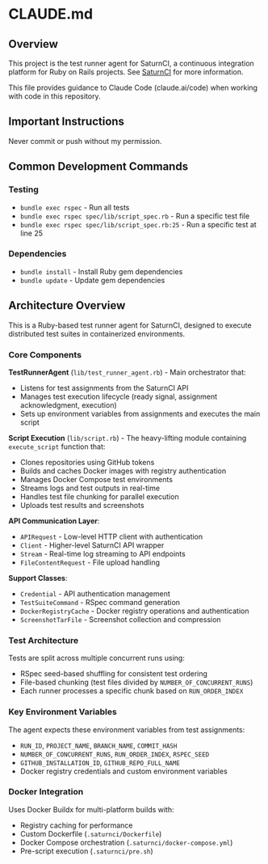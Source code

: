 # CLAUDE.md

## Overview

This project is the test runner agent for SaturnCI, a continuous integration platform for Ruby on Rails projects.
See [SaturnCI](https://www.saturnci.com) for more information.

This file provides guidance to Claude Code (claude.ai/code) when working with code in this repository.

## Important Instructions

Never commit or push without my permission.

## Common Development Commands

### Testing
- `bundle exec rspec` - Run all tests
- `bundle exec rspec spec/lib/script_spec.rb` - Run a specific test file  
- `bundle exec rspec spec/lib/script_spec.rb:25` - Run a specific test at line 25

### Dependencies
- `bundle install` - Install Ruby gem dependencies
- `bundle update` - Update gem dependencies

## Architecture Overview

This is a Ruby-based test runner agent for SaturnCI, designed to execute distributed test suites in containerized environments.

### Core Components

**TestRunnerAgent** (`lib/test_runner_agent.rb`) - Main orchestrator that:
- Listens for test assignments from the SaturnCI API
- Manages test execution lifecycle (ready signal, assignment acknowledgment, execution)
- Sets up environment variables from assignments and executes the main script

**Script Execution** (`lib/script.rb`) - The heavy-lifting module containing `execute_script` function that:
- Clones repositories using GitHub tokens
- Builds and caches Docker images with registry authentication
- Manages Docker Compose test environments
- Streams logs and test outputs in real-time
- Handles test file chunking for parallel execution
- Uploads test results and screenshots

**API Communication Layer**:
- `APIRequest` - Low-level HTTP client with authentication
- `Client` - Higher-level SaturnCI API wrapper
- `Stream` - Real-time log streaming to API endpoints
- `FileContentRequest` - File upload handling

**Support Classes**:
- `Credential` - API authentication management
- `TestSuiteCommand` - RSpec command generation
- `DockerRegistryCache` - Docker registry operations and authentication
- `ScreenshotTarFile` - Screenshot collection and compression

### Test Architecture

Tests are split across multiple concurrent runs using:
- RSpec seed-based shuffling for consistent test ordering
- File-based chunking (test files divided by `NUMBER_OF_CONCURRENT_RUNS`)
- Each runner processes a specific chunk based on `RUN_ORDER_INDEX`

### Key Environment Variables

The agent expects these environment variables from test assignments:
- `RUN_ID`, `PROJECT_NAME`, `BRANCH_NAME`, `COMMIT_HASH`
- `NUMBER_OF_CONCURRENT_RUNS`, `RUN_ORDER_INDEX`, `RSPEC_SEED`
- `GITHUB_INSTALLATION_ID`, `GITHUB_REPO_FULL_NAME`
- Docker registry credentials and custom environment variables

### Docker Integration

Uses Docker Buildx for multi-platform builds with:
- Registry caching for performance
- Custom Dockerfile (`.saturnci/Dockerfile`)
- Docker Compose orchestration (`.saturnci/docker-compose.yml`)
- Pre-script execution (`.saturnci/pre.sh`)
